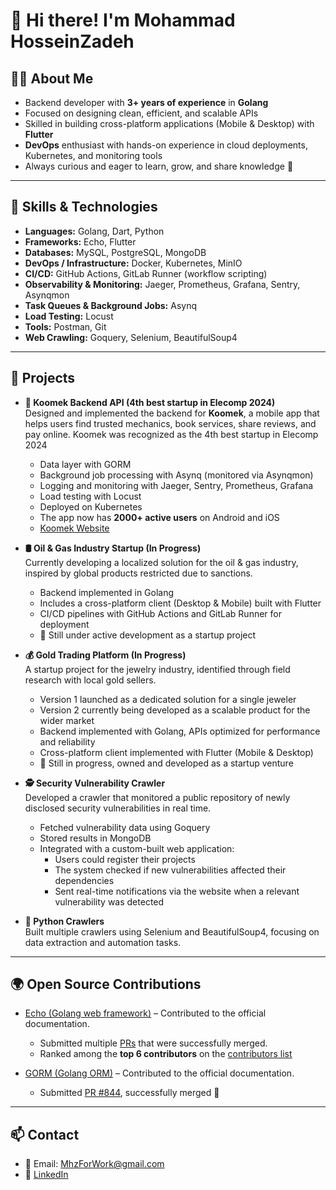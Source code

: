 [//]: # (![Banner]&#40;./assets/banner.png&#41;)

# 👋 Hi there! I'm Mohammad HosseinZadeh

## 🧑‍💻 About Me
- Backend developer with **3+ years of experience** in **Golang**
- Focused on designing clean, efficient, and scalable APIs
- Skilled in building cross-platform applications (Mobile & Desktop) with **Flutter**
- **DevOps** enthusiast with hands-on experience in cloud deployments, Kubernetes, and monitoring tools
- Always curious and eager to learn, grow, and share knowledge 🚀
---

## 🔧 Skills & Technologies
- **Languages:** Golang, Dart, Python
- **Frameworks:** Echo, Flutter
- **Databases:** MySQL, PostgreSQL, MongoDB
- **DevOps / Infrastructure:** Docker, Kubernetes, MinIO
- **CI/CD:** GitHub Actions, GitLab Runner (workflow scripting)
- **Observability & Monitoring:** Jaeger, Prometheus, Grafana, Sentry, Asynqmon
- **Task Queues & Background Jobs:** Asynq
- **Load Testing:** Locust
- **Tools:** Postman, Git
- **Web Crawling:** Goquery, Selenium, BeautifulSoup4
---

## 📌 Projects
- **🚗 Koomek Backend API (4th best startup in Elecomp 2024)**  
  Designed and implemented the backend for **Koomek**, a mobile app that helps users find trusted mechanics, book services, share reviews, and pay online.
  Koomek was recognized as the 4th best startup in Elecomp 2024
    - Data layer with GORM
    - Background job processing with Asynq (monitored via Asynqmon)
    - Logging and monitoring with Jaeger, Sentry, Prometheus, Grafana
    - Load testing with Locust
    - Deployed on Kubernetes
    - The app now has **2000+ active users** on Android and iOS
    - [Koomek Website](https://koomek.com/)


- **🛢️ Oil & Gas Industry Startup (In Progress)**  
  Currently developing a localized solution for the oil & gas industry, inspired by global products restricted due to sanctions.
    - Backend implemented in Golang
    - Includes a cross-platform client (Desktop & Mobile) built with Flutter
    - CI/CD pipelines with GitHub Actions and GitLab Runner for deployment
    - 🚀 Still under active development as a startup project


- **💰 Gold Trading Platform (In Progress)**  
  A startup project for the jewelry industry, identified through field research with local gold sellers.
    - Version 1 launched as a dedicated solution for a single jeweler
    - Version 2 currently being developed as a scalable product for the wider market
    - Backend implemented with Golang, APIs optimized for performance and reliability
    - Cross-platform client implemented with Flutter (Mobile & Desktop)
    - 🚀 Still in progress, owned and developed as a startup venture


- **🕵️ Security Vulnerability Crawler**  
  Developed a crawler that monitored a public repository of newly disclosed security vulnerabilities in real time.
    - Fetched vulnerability data using Goquery
    - Stored results in MongoDB
    - Integrated with a custom-built web application:
        - Users could register their projects
        - The system checked if new vulnerabilities affected their dependencies
        - Sent real-time notifications via the website when a relevant vulnerability was detected


- **🐍 Python Crawlers**  
  Built multiple crawlers using Selenium and BeautifulSoup4, focusing on data extraction and automation tasks.
---

## 🌍 Open Source Contributions
- [Echo (Golang web framework)](https://echo.labstack.com/) – Contributed to the official documentation.
    - Submitted multiple [PRs](https://github.com/labstack/echox/issues?q=is%3Apr%20author%3Amohammadhz98) that were successfully merged.
    - Ranked among the **top 6 contributors** on the [contributors list](https://github.com/labstack/echox/graphs/contributors)


- [GORM (Golang ORM)](https://gorm.io) – Contributed to the official documentation.
    - Submitted [PR #844](https://github.com/go-gorm/gorm.io/pull/844), successfully merged 🎉
---

## 📫 Contact
- 📧 Email: MhzForWork@gmail.com
- 💼 [LinkedIn](https://www.linkedin.com/in/mohammad-hosseinzadeh-a5371b286/)  
